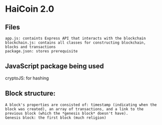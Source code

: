 # HaiCoin 2.0

## Files

```
app.js: containts Express API that interacts with the blockchain
blockchain.js: contains all classes for constructing blockchain, blocks and transactions
package.json: stores prerequisite
```


## JavaScript package being used
cryptoJS: for hashing

## Block structure:

```
A block's properties are consisted of: timestamp (indicating when the block was created), an array of transactions, and a link to the previous block (which the *genesis block* doesn't have).
Genesis block: the first block (much religion)
```
